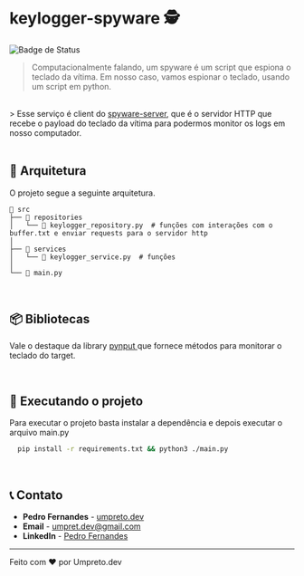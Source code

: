 # keylogger-spyware 🕵️

![Badge de Status](https://img.shields.io/badge/status-Desenvolvido-purple)

> Computacionalmente falando, um spyware é um script que espiona o teclado da vítima. Em nosso caso, vamos espionar o teclado, usando um script em python.
<br>
> Esse serviço é client do <a href='https://github.com/umpretodev/keylogger-server'>spyware-server</a>, que é o servidor HTTP que recebe o payload do teclado da vítima para podermos monitor os logs em nosso computador. 

<br>
<br>

## 🧩 Arquitetura
O projeto segue a seguinte arquitetura.

``` text
📁 src
├── 📁 repositories
│   └── 📝 keylogger_repository.py  # funções com interações com o buffer.txt e enviar requests para o servidor http
│  
├── 📁 services
│   └── 📝 keylogger_service.py  # funções 
│  
└── 📝 main.py
```
<br>

## 📦 Bibliotecas
Vale o destaque da library <a href='https://pypi.org/project/pynput/'> pynput </a> que fornece métodos para monitorar o teclado do target. 

<br>

## 🚀 Executando o projeto
Para executar o projeto basta instalar a dependência e depois executar o arquivo main.py

```bash
  pip install -r requirements.txt && python3 ./main.py
```

<br>

## 📞 Contato

- **Pedro Fernandes** - <a href="https://www.instagram.com/umpreto.dev/">umpreto.dev</a>
- **Email** - umpret.dev@gmail.com
- **LinkedIn** - <a href="https://www.linkedin.com/in/pedro-fernandes-b72a8516b/">Pedro Fernandes</a>
---

Feito com ❤️ por Umpreto.dev
